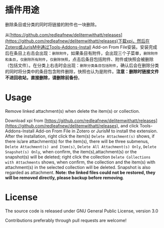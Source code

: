 # 插件用途

删除条目或分类的同时将链接的附件也一块删除。


从[https://github.com/redleafnew/delitemwithatt/releases](https://github.com/redleafnew/delitemwithatt/releases)下载xpi，然后在Zotero或JurisM中通过Tools-Addons-Install Add-on From File安装。安装完成后在条目上右击会出现：`删除附件`，如果条目有附件，会出现三个子菜单，`删除附件和条目`，`仅删除所有附件`，`仅删除快照`，点击后条目包括附件、附件或快照会被删除（包括文件）。在分类上右击时会出现：`删除分类条目包括附件`，确认后会在删除分类的同时将分类中的条目包含附件删除，快照也认为是附件。**注意：删除时链接文件不进回收站，直接删除，请删除前备份**。
  

# Usage

Remove linked attachment(s) when delete the item(s) or collection.

Download xpi from [https://github.com/redleafnew/delitemwithatt/releases](https://github.com/redleafnew/delitemwithatt/releases), and click Tools-Addons-Install Add-on From File in Zotero or JurisM to install the extension. After the installation, right click the item(s) `Delete Attachment(s)` shows, if there is/are attachment(s) for the item(s), there  will be three submenus, `Delete Attachment(s) and Item(s)`, `Delete All Attachment(s) Only`, `Delete Snapshot(s) Only`, when confirm, the item(s),attachment(s) or the snapshot(s) will be deleted;  right click the collection `Delete Collections with Attachments` shows, when confirm, the collection and the item(s) with attachment(s) in the selected collection will be deleted. Snapshot is also regarded as attachment. **Note: the linked files could not be restored, they will be removed directly, please backup before removing**.

# License
The source code is released under GNU General Public License, version 3.0

Contributions preferably through pull requests are welcome!
